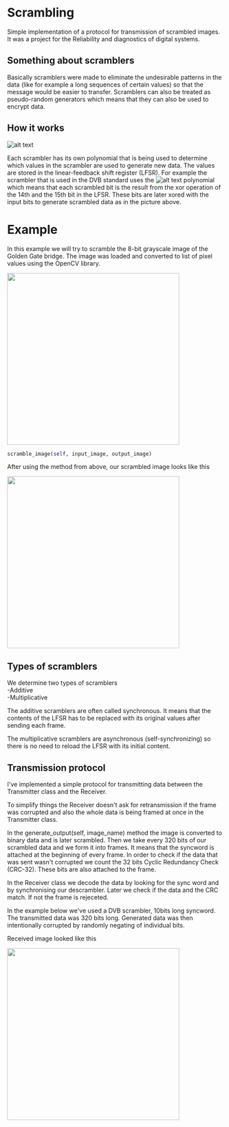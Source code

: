 # Scrambling
Simple implementation of a protocol for transmission of scrambled images.
It was a project for the Reliability and diagnostics of digital systems.

## Something about scramblers

Basically scramblers were made to eliminate the undesirable patterns in the data (like for example a long sequences of certain values) so that the message would be easier to transfer.
Scramblers can also be treated as pseudo-random generators which means that they can also be used to encrypt data.

## How it works

![alt text](https://upload.wikimedia.org/wikipedia/commons/0/03/Scrambler_randomizer_additive.png)

Each scrambler has its own polynomial that is being used to determine which values in the scrambler are used to generate new data. The values are stored in the linear-feedback shift register (LFSR). For example the scrambler that is used in the DVB standard uses the ![alt text](https://wikimedia.org/api/rest_v1/media/math/render/svg/bb42320e2412bf02011477474a35e9cdd959e2ca) polynomial which means that each scrambled bit is the result from the xor operation of the 14th and the 15th bit in the LFSR. These bits are later xored with the input bits to generate scrambled data as in the picture above.

# Example

In this example we will try to scramble the 8-bit grayscale image of the Golden Gate bridge. The image was loaded and converted to list of pixel values using the OpenCV library.
 
<img src="https://i.imgur.com/tZHj3H4.jpg" width="400">

```python
scramble_image(self, input_image, output_image)
```
After using the method from above, our scrambled image looks like this  

<img src="https://i.imgur.com/PCsA5GI.png" width="400">

## Types of scramblers

We determine two types of scramblers  
-Additive  
-Multiplicative 

The additive scramblers are often called synchronous. It means that the contents of the LFSR has to be replaced with its original values after sending each frame.

The multiplicative scramblers are asynchronous (self-synchronizing) so there is no need to reload the LFSR with its initial content. 

## Transmission protocol

I've implemented a simple protocol for transmitting data between the Transmitter class and the Receiver. 

To simplify things the Receiver doesn't ask for retransmission if the frame was corrupted and also the whole data is being framed at once in the Transmitter class. 

In the generate_output(self, image_name) method the image is converted to binary data and is later scrambled. Then we take every 320 bits of our scrambled data and we form it into frames. It means that the syncword is attached at the beginning of every frame. In order to check if the data that was sent wasn't corrupted we count the 32 bits Cyclic Redundancy Check (CRC-32). These bits are also attached to the frame.

In the Receiver class we decode the data by looking for the sync word and by synchronising our descrambler. Later we check if the data and the CRC match. If not the frame is rejeceted. 

In the example below we've used a DVB scrambler, 10bits long syncword. The transmitted data was 320 bits long. Generated data was then intentionally corrupted by randomly negating of individual bits.

Received image looked like this  

<img src="https://i.imgur.com/UaW5Y6c.png" width="400">

